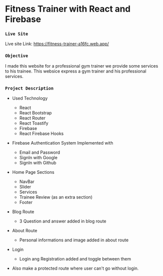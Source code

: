 # Fitness Trainer with React and Firebase

### `Live Site`

Live site Link: https://fitness-trainer-a16fc.web.app/

### `Objective`

I made this website for a professional gym trainer we provide some services to his trainee. This websice express a gym trainer and his professional services.

### `Project Description`

* Used Technology
    * React
    * React Bootstrap
    * React Router
    * React Toastify
    * Firebase
    * React Firebase Hooks

* Firebase Authentication System Implemented with
    * Email and Password 
    * SignIn with Google
    * SignIn with Github

* Home Page Sections
    * NavBar
    * Slider
    * Services
    * Trainee Review (as an extra section)
    * Footer

* Blog Route
    * 3 Question and answer added in blog route

* About Route
    * Personal informations and image added in about route

* Login 
    * Login ang Registration added and toggle between them

* Also make a protected route where user can't go without login.